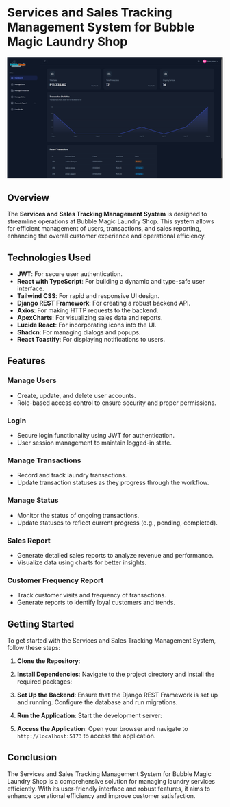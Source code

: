 # Services and Sales Tracking Management System for Bubble Magic Laundry Shop

![Bubble Magic Laundry Shop](public/images/dashboard.png)

## Overview

The **Services and Sales Tracking Management System** is designed to streamline operations at Bubble Magic Laundry Shop. This system allows for efficient management of users, transactions, and sales reporting, enhancing the overall customer experience and operational efficiency.

## Technologies Used

- **JWT**: For secure user authentication.
- **React with TypeScript**: For building a dynamic and type-safe user interface.
- **Tailwind CSS**: For rapid and responsive UI design.
- **Django REST Framework**: For creating a robust backend API.
- **Axios**: For making HTTP requests to the backend.
- **ApexCharts**: For visualizing sales data and reports.
- **Lucide React**: For incorporating icons into the UI.
- **Shadcn**: For managing dialogs and popups.
- **React Toastify**: For displaying notifications to users.

## Features

### Manage Users

- Create, update, and delete user accounts.
- Role-based access control to ensure security and proper permissions.

### Login

- Secure login functionality using JWT for authentication.
- User session management to maintain logged-in state.

### Manage Transactions

- Record and track laundry transactions.
- Update transaction statuses as they progress through the workflow.

### Manage Status

- Monitor the status of ongoing transactions.
- Update statuses to reflect current progress (e.g., pending, completed).

### Sales Report

- Generate detailed sales reports to analyze revenue and performance.
- Visualize data using charts for better insights.

### Customer Frequency Report

- Track customer visits and frequency of transactions.
- Generate reports to identify loyal customers and trends.

## Getting Started

To get started with the Services and Sales Tracking Management System, follow these steps:

1. **Clone the Repository**:

2. **Install Dependencies**:
   Navigate to the project directory and install the required packages:

3. **Set Up the Backend**:
   Ensure that the Django REST Framework is set up and running. Configure the database and run migrations.

4. **Run the Application**:
   Start the development server:

5. **Access the Application**:
   Open your browser and navigate to `http://localhost:5173` to access the application.

## Conclusion

The Services and Sales Tracking Management System for Bubble Magic Laundry Shop is a comprehensive solution for managing laundry services efficiently. With its user-friendly interface and robust features, it aims to enhance operational efficiency and improve customer satisfaction.
